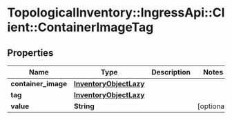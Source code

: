 # TopologicalInventory::IngressApi::Client::ContainerImageTag

## Properties
Name | Type | Description | Notes
------------ | ------------- | ------------- | -------------
**container_image** | [**InventoryObjectLazy**](InventoryObjectLazy.md) |  | 
**tag** | [**InventoryObjectLazy**](InventoryObjectLazy.md) |  | 
**value** | **String** |  | [optional] 


